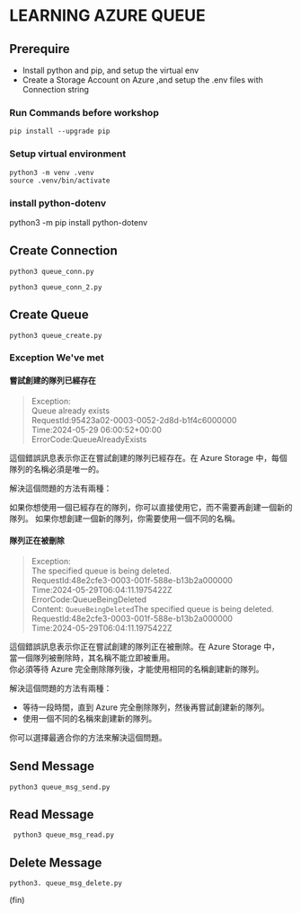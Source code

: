 # LEARNING AZURE QUEUE

## Prerequire

- Install python and pip, and setup the virtual env
- Create a Storage Account on Azure ,and setup the .env files with Connection string

### Run Commands before workshop
  
```terminal
pip install --upgrade pip    
```

### Setup virtual environment

```terminal
python3 -m venv .venv 
source .venv/bin/activate            
```

### install python-dotenv

python3 -m pip install python-dotenv

## Create Connection  

```shell
python3 queue_conn.py
```

```shell
python3 queue_conn_2.py
```

## Create Queue

```shell
python3 queue_create.py  
```

### Exception We've met

#### 嘗試創建的隊列已經存在

> Exception:  
Queue already exists  
RequestId:95423a02-0003-0052-2d8d-b1f4c6000000  
Time:2024-05-29 06:00:52+00:00  
ErrorCode:QueueAlreadyExists  

這個錯誤訊息表示你正在嘗試創建的隊列已經存在。在 Azure Storage 中，每個隊列的名稱必須是唯一的。

解決這個問題的方法有兩種：

如果你想使用一個已經存在的隊列，你可以直接使用它，而不需要再創建一個新的隊列。
如果你想創建一個新的隊列，你需要使用一個不同的名稱。

#### 隊列正在被刪除

> Exception:  
The specified queue is being deleted.  
RequestId:48e2cfe3-0003-001f-588e-b13b2a000000  
Time:2024-05-29T06:04:11.1975422Z  
ErrorCode:QueueBeingDeleted  
Content: <?xml version="1.0" encoding="utf-8"?><Error><Code>QueueBeingDeleted</Code><Message>The specified queue is being deleted.  
RequestId:48e2cfe3-0003-001f-588e-b13b2a000000  
Time:2024-05-29T06:04:11.1975422Z</Message></Error>  

這個錯誤訊息表示你正在嘗試創建的隊列正在被刪除。在 Azure Storage 中，  
當一個隊列被刪除時，其名稱不能立即被重用。  
你必須等待 Azure 完全刪除隊列後，才能使用相同的名稱創建新的隊列。  

解決這個問題的方法有兩種：

- 等待一段時間，直到 Azure 完全刪除隊列，然後再嘗試創建新的隊列。
- 使用一個不同的名稱來創建新的隊列。

你可以選擇最適合你的方法來解決這個問題。

## Send Message

```shell
python3 queue_msg_send.py
```

## Read Message

```shell
 python3 queue_msg_read.py
```

## Delete Message

```shell
python3. queue_msg_delete.py
```

(fin)
